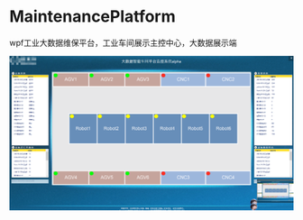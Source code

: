 # MaintenancePlatform
wpf工业大数据维保平台，工业车间展示主控中心，大数据展示端

![image](https://github.com/AndrewChien/MaintenancePlatform/blob/master/QQ%E6%88%AA%E5%9B%BE20181116162239.png)
